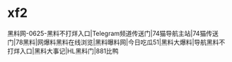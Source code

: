 # xf2
黑料网-0625-黑料不打烊入口|Telegram频道传送门|74猫导航主站|74猫传送门|78黑料|网爆料黑料在线浏览|黑料曝料网|今日吃瓜51|黑料大爆料|导航黑料不打烊入口|黑料大事记|HL黑料门|881比鸭
